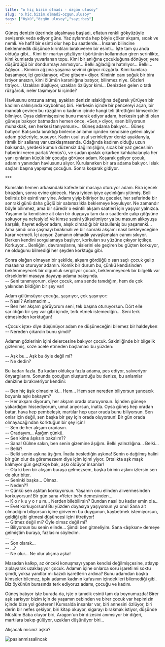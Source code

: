 ```yaml
---
title: "o hiç bizim olmadı - özgün ulusoy"
slug: "o.hic.bizim.olmadi-ozgun.ulusoy"
tags: ["öykü","özgün ulusoy","sayı:beş"]
---
```



Güneş denizin üzerinde alçalmaya başladı, eflatun renkli gökyüzüyle
sevişerek veda ediyor güne. Yaz aylarında hep böyle çöker akşam, sıcak
ve nemli. Ve hafif bir esinti olur hep bu saatlerde... İnsanın bilincine
beklenmedik düşünce kırıntıları bırakıveren bir esinti... İşte tam şu
anda olduğu gibi... Kimi bir martıyı gözlüyor tişörtünün kollarından
giren serinlikte, kimi kumlarda yuvarlanan topu. Kimi bir anlığına
çocukluğuna dönüyor, yere düşürdüğü bir dondurmayı anımsıyor... Belki
ağladığını hatırlıyor... Belki... Ağlıyor... Kiminin ağzına yaşama
sevinci giriyor rüzgârla. Kimi kumlara basamıyor, içi gıcıklanıyor, «Eve
gitsem» diyor. Kiminin canı soğuk bir bira istiyor ansızın, kimi ölümün
karanlığına batıyor, bilinmez niye. Gözleri titriyor... Uzakları
düşlüyor, uzakları özlüyor kimi... Denizden gelen o tatlı rüzgârcık,
neler taşımıyor ki içinde?

Havlusunu omzuna atmış, ayakları denizin ıslaklığına değerek yürüyen bir
kadının salınışında kaybolmuş biri. Herkesin içinde bir pencereyi açan,
bir mandalı çeviren bu rüzgârın o kadının içinde hangi teli titrettiğini
kimsecikler bilmiyor. Oysa delirmişçesine bunu merak ediyor adam,
herkesin şahidi olan güneşe bakıyor batmadan hemen önce, «Sen,» diyor,
«sen biliyorsun muhakkak, sen herkesi tanıyorsun»... Güneş adama
bakıyor... Güneş batıyor! Batışında bıraktığı binlerce anlamın içinden
kendisine geleni alıyor adam gözleriyle, susuyor. Kadın usul usul
serinletiyor denizi ayaklarıyla, ritmik bir sallanış var uzaklaşmasında.
Odağında kadının olduğu uzun bakışında, yerdeki kumun düzensiz
dağılmışlığını, sıcak bir yaz gecesinin haberini veren parlak Venüs'ü,
ve sudan ıpıslak çıkarken kahkahalarıyla her yanı çınlatan küçük bir
çocuğu görüyor adam. Koşarak geliyor çocuk, adamın yanından havlusunu
alıyor. Kurulanırken bir ara adama bakıyor. Islak saçları başına
yapışmış çocuğun. Sonra koşarak gidiyor.

\*\*\*

Kumsalın hemen arkasındaki kafede bir masaya oturuyor adam. Bira içecek
birazdan, sonra evine gidecek. Hava iyiden iyiye aydınlığını yitirmiş.
Belli belirsiz bir esinti var yine. Adamı yiyip bitiriyor bu geceler,
her seferinde bir sonraki günü daha güçlü bir sabırsızlıkla beklemeye
koyuluyor. Ne zamandır böyle bilinmez, ama bir süredir o esintili akşam
saatleri için yaşıyor yalnızca. Yaşamın ta kendisine ait olan bir
duyguyu tam da o saatlerde çalıp göğsüne sokuyor ya nefesiyle! Ve kimse
sesini yükseltmiyor ya bu masum alıkoyuşa karşılık, hayret ediyor adam,
alışık olmadığı bir kabulleniş bu yaşamınki... Ama şimdi ona şaşmayı
bırakmalı ve bir sonraki akşamı nasıl bekleyeceğine karar vermeli. İçi
acıyor. Zamanın olmadık yavaşlamaları canını sıkıyor. Derken kendini
sorgulamaya başlıyor, korkuları su yüzüne çıkıyor içtikçe. Korkuyor...
Benliğini, davranışlarını, hislerini ele geçiren bu güçten korkuyor, ne
olduğunu bilmediği her şeyden korktuğu gibi.

Sonra olağan olmayan bir şekilde, akşam gördüğü o sarı saçlı çocuk gelip
masasına oturuyor adamın. Komik bir durum bu, çünkü kendisinden
beklenmeyecek bir olgunluk sergiliyor çocuk, beklenmeyecek bir bilgelik
var dirseklerini masaya dayayıp adama bakışında.\
-- Seni tanımıyorum, diyor çocuk, ama sende tanıdığım, hem de çok
yakından bildiğim bir şey var!

Adam gülümsüyor çocuğa, şaşırıyor, çok şaşırıyor:\
-- Nasıl? Anlamadım...\
-- Ben her akşam görüyorum seni, tek başına oturuyorsun. Dört elle
sarıldığın bir şey var gibi içinde, terk etmek istemediğin... Seni terk
etmesinden korktuğun!

«Çocuk işte» diye düşünüyor adam ne düşüneceğini bilemez bir haldeyken:\
-- Nereden çıkardın bunu şimdi?

Adamın gözlerinin içini delercesine bakıyor çocuk. Sakinliğinde bir
bilgelik gizlenmiş, söze acele etmeden başlaması bu yüzden:

-- Aşk bu... Aşk bu öyle değil mi?\
-- Ne dedin?

Bu kadarı fazla. Bu kadarı oldukça fazla adama, pes ediyor, salıveriyor
önyargılarını. Sonunda çocuğun oluşturduğu bu denize, bu anlamlar
denizine bırakıveriyor kendini:

-- Ben hiç âşık olmadım ki... Hem... Hem sen nereden biliyorsun şuncacık
boyunla aşkı bakayım?\
-- Her akşam diyorum, her akşam orada oturuyorsun. İçinden güneşe
yakardığını hissediyorum, umut arıyorsun, inatla. Oysa güneş hep oradan
batar, hava hep pembeleşir, martılar hep uçar orada bunu biliyorsun. Sen
onlar için değil, sen başka bir şey için orada oluyorsun! Bir gün orada
olmayacağından korktuğun bir şey için!\
-- Sen de her akşam oradasın.\
-- Oradayım... Âşığım çünkü.\
-- Sen kime âşıksın bakalım??\
-- Sana! Gülme sakın, ben senin gizemine âşığım. Belki yalnızlığına...
Belki...\
-- Belki?\
-- Belki senin aşkına âşığım. İnatla beslediğin aşkına! Senin o dağılmış
halini bir gün olur da göremezsem diye içim içimi yiyor. Ortalıkta aşk
maşk kalmıyor gün geçtikçe bak, aşkı öldüyor insanlar!\
-- Ola ki ben bir akşam buraya gelmezsem, başka birinin aşkını izlersin
sen de olur biter.\
-- Seninki başka... Olmaz.\
-- Neden??\
-- Çünkü sen aşktan korkuyorsun. Yaşamın onu elinden alıvermesinden
korkuyorsun! Bir gün sana «Yeter be!» demesinden...\
-- K o r k u y o r u m... Nerden bilebilirsin? Bundan nasıl bu kadar
emin ola...\
-- Evet korkuyorsun! Bu yüzden doyasıya yaşıyorsun ya onu! Sana ait
olmadığını biliyorsun içine giriveren bu duygunun, kaybetmek
istemiyorsun, geldiği gibi gitmesi düşüncesi içini titretiyor!\
-- Gitmez değil mi? Öyle olmaz değil mi?\
-- Biliyorsun bu senin elinde... Şimdi ben gitmeliyim. Sana «âşıksın»
demeye gelmiştim buraya, fazlasını söyledim.\
-- ...\
-- Son olarak...\
-- ...?\
-- Ne olur... Ne olur alışma aşka!

Masadan kalkıp, az önceki konuşmayı yapan kendisi değilmişçesine,
atlayıp zıplayarak uzaklaşıyor çocuk. Adamın içine onlarca soru işareti
mi soktu şimdi, yoksa yanıtlar mı kazıdı işaretlerin ardına? Bunu
adamdan başka kimseler bilemez, tıpkı adamın kadının kafasının
içindekileri bilemediği gibi. Biz öykünün burasında terk ediyoruz adamı,
çocuğu ve kadını.

Güneş batıyor işte burada da, işte o tanıdık esinti tam da boynumuzda!
Birer aşk sarkıyor bizim için de yaşamın cebinden ve birer çocuk var
hepimizin içinde bize yol gösteren! Kumsalda insanlar var, biri annesini
özlüyor, biri derin bir nefes çekiyor, biri kitap okuyor, sigarayı
bırakmak istiyor, düşünde Müslüm Baba oluyor biri, Aragon'un bir
dizesini anımsıyor bir diğeri, martılara bakıp gülüyor, uzakları
düşünüyor biri...

Alışacak mısınız aşka?



![paslanmissalincak](/img/paslanmissalincak.jpg)

